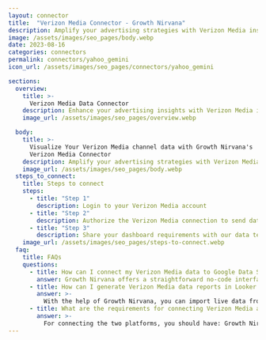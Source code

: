 ```yaml
---
layout: connector
title:  "Verizon Media Connector - Growth Nirvana"
description: Amplify your advertising strategies with Verizon Media insights integrated into Looker Studio.
image: /assets/images/seo_pages/body.webp
date: 2023-08-16
categories: connectors
permalink: connectors/yahoo_gemini
icon_url: /assets/images/seo_pages/connectors/yahoo_gemini

sections:
  overview:
    title: >-
      Verizon Media Data Connector
    description: Enhance your advertising insights with Verizon Media integration. Seamlessly merge advertising performance data from Verizon Media with Looker Studio's analytical capabilities, unlocking insights that shape ad strategies, audience engagement, and campaign success.
    image_url: /assets/images/seo_pages/overview.webp

  body:
    title: >-
      Visualize Your Verizon Media channel data with Growth Nirvana's
      Verizon Media Connector
    description: Amplify your advertising strategies with Verizon Media insights integrated into Looker Studio.
    image_url: /assets/images/seo_pages/body.webp
  steps_to_connect:
    title: Steps to connect
    steps:
      - title: "Step 1"
        description: Login to your Verizon Media account
      - title: "Step 2"
        description: Authorize the Verizon Media connection to send data to Growth Nirvana
      - title: "Step 3"
        description: Share your dashboard requirements with our data team. We will build the report for you.
    image_url: /assets/images/seo_pages/steps-to-connect.webp
  faq:
    title: FAQs
    questions:
      - title: How can I connect my Verizon Media data to Google Data Studio/Looker Studio?
        answer: Growth Nirvana offers a straightforward no-code interface to connect to Verizon Media data sources.
      - title: How can I generate Verizon Media data reports in Looker Studio?
        answer: >-
          With the help of Growth Nirvana, you can import live data from Verizon Media into Looker Studio. These data can be viewed in charts, tables, and dashboards to generate branded reports that can be shared instantly.
      - title: What are the requirements for connecting Verizon Media and Looker Studio?
        answer: >-
          For connecting the two platforms, you should have: Growth Nirvana Account and Verizon Media Ads Account
---
```

